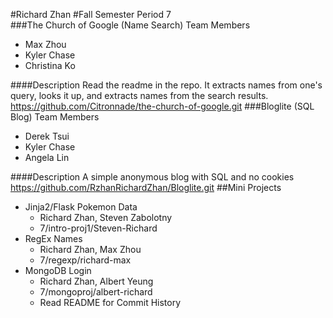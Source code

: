 #Richard Zhan
#Fall Semester
Period 7
<br>
###The Church of Google (Name Search)
Team Members
* Max Zhou
* Kyler Chase
* Christina Ko

####Description
Read the readme in the repo. It extracts names from one's query, looks it up, and extracts names from the search results.
<br>https://github.com/Citronnade/the-church-of-google.git
###Bloglite (SQL Blog)
Team Members
* Derek Tsui
* Kyler Chase
* Angela Lin

####Description
A simple anonymous blog with SQL and no cookies
<br>https://github.com/RzhanRichardZhan/Bloglite.git
##Mini Projects
* Jinja2/Flask Pokemon Data
  * Richard Zhan, Steven Zabolotny
  * 7/intro-proj1/Steven-Richard
* RegEx Names
  * Richard Zhan, Max Zhou
  * 7/regexp/richard-max
* MongoDB Login
  * Richard Zhan, Albert Yeung
  * 7/mongoproj/albert-richard
  * Read README for Commit History



